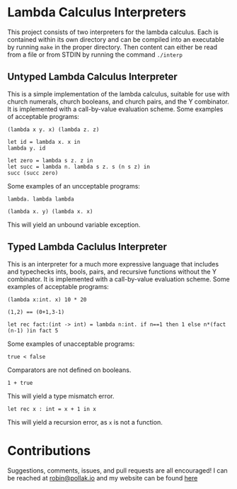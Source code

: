 # Lambda Calculus Interpreters
This project consists of two interpreters for the lambda calculus. Each is contained within its own directory and can
be compiled into an executable by running `make` in the proper directory. Then content can either be read from a file or 
from STDIN by running the command `./interp`
## Untyped Lambda Calculus Interpreter
This is a simple implementation of the lambda calculus, suitable for use with church numerals, church booleans, and church pairs, and the Y combinator. It is implemented with a call-by-value evaluation scheme.
Some examples of acceptable programs:
```
(lambda x y. x) (lambda z. z)
```
```
let id = lambda x. x in
lambda y. id
```
```
let zero = lambda s z. z in
let succ = lambda n. lambda s z. s (n s z) in
succ (succ zero)
```
Some examples of an uncceptable programs:
```
lambda. lambda lambda
```
```
(lambda x. y) (lambda x. x)
```
This will yield an unbound variable exception.
## Typed Lambda Caclulus Interpreter
This is an interpreter for a much more expressive language that includes and typechecks ints, bools, pairs, and recursive functions without the Y combinator. It is implemented with a call-by-value evaluation scheme.
Some examples of acceptable programs:
```
(lambda x:int. x) 10 * 20
```
```
(1,2) == (0+1,3-1)
```
```
let rec fact:(int -> int) = lambda n:int. if n==1 then 1 else n*(fact (n-1) )in fact 5
```
Some examples of unacceptable programs:
```
true < false
```
Comparators are not defined on booleans.
```
1 + true
```
This will yield a type mismatch error.
```
let rec x : int = x + 1 in x
```
This will yield a recursion error, as `x` is not a function.
# Contributions
Suggestions, comments, issues, and pull requests are all encouraged! I can be reached at [robin@pollak.io](mailto:robin@pollak.io) and my website can be found [here](http://robin.pollak.io)
